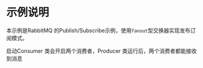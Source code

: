 # 示例说明

本示例是RabbitMQ 的Publish/Subscribe示例，使用`fanout`型交换器实现发布订阅模式。

启动Consumer 类会开启两个消费者，Producer 类运行后，两个消费者都能接收到消息